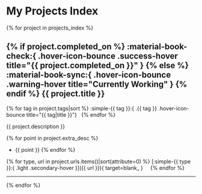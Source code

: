 # My Projects Index

{% for project in projects_index %}

## {% if project.completed_on %} :material-book-check:{ .hover-icon-bounce .success-hover title="{{ project.completed_on }}" } {% else %} :material-book-sync:{ .hover-icon-bounce .warning-hover title="Currently Working" } {% endif %} **{{ project.title }}**

{% for tag in project.tags|sort %} :simple-{{ tag }}:{ .{{ tag }} .hover-icon-bounce title="{{ tag|title }}"} &nbsp; {% endfor %}

{{ project.description }}

{% for point in project.extra_desc %}
- {{ point }}
{% endfor %}

{% for type, url in project.urls.items()|sort(attribute=0) %} [:simple-{{ type }}:{ .light .secondary-hover }]({{ url }}){ target=blank_ } &nbsp; &nbsp; {% endfor %}

---

{% endfor %}
